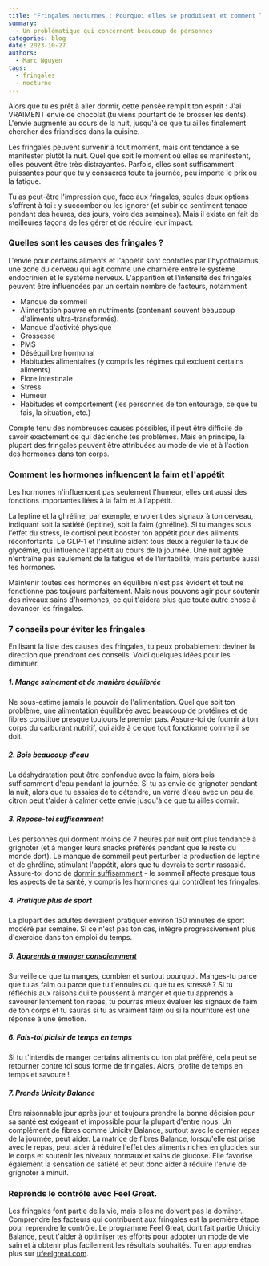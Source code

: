 ```yaml
---
title: "Fringales nocturnes : Pourquoi elles se produisent et comment les éviter"
summary:
  - Un problématique qui concernent beaucoup de personnes
categories: blog
date: 2023-10-27
authors:
  - Marc Nguyen
tags:
  - fringales
  - nocturne
---
```


Alors que tu es prêt à aller dormir, cette pensée remplit ton esprit : J'ai VRAIMENT envie de chocolat (tu viens pourtant de te brosser les dents). L'envie augmente au cours de la nuit, jusqu'à ce que tu ailles finalement chercher des friandises dans la cuisine.


Les fringales peuvent survenir à tout moment, mais ont tendance à se manifester plutôt la nuit. Quel que soit le moment où elles se manifestent, elles peuvent être très distrayantes. Parfois, elles sont suffisamment puissantes pour que tu y consacres toute ta journée, peu importe le prix ou la fatigue.
  

Tu as peut-être l'impression que, face aux fringales, seules deux options s'offrent à toi : y succomber ou les ignorer (et subir ce sentiment tenace pendant des heures, des jours, voire des semaines). Mais il existe en fait de meilleures façons de les gérer et de réduire leur impact.
  
### Quelles sont les causes des fringales ?


L'envie pour certains aliments et l'appétit sont contrôlés par l'hypothalamus, une zone du cerveau qui agit comme une charnière entre le système endocrinien et le système nerveux. L'apparition et l'intensité des fringales peuvent être influencées par un certain nombre de facteurs, notamment

- Manque de sommeil
- Alimentation pauvre en nutriments (contenant souvent beaucoup d'aliments ultra-transformés).
- Manque d'activité physique
- Grossesse
- PMS
- Déséquilibre hormonal
- Habitudes alimentaires (y compris les régimes qui excluent certains aliments)
- Flore intestinale
- Stress
- Humeur
- Habitudes et comportement (les personnes de ton entourage, ce que tu fais, la situation, etc.)

Compte tenu des nombreuses causes possibles, il peut être difficile de savoir exactement ce qui déclenche tes problèmes. Mais en principe, la plupart des fringales peuvent être attribuées au mode de vie et à l'action des hormones dans ton corps.
  

### Comment les hormones influencent la faim et l'appétit

  

Les hormones n'influencent pas seulement l'humeur, elles ont aussi des fonctions importantes liées à la faim et à l'appétit.


La leptine et la ghréline, par exemple, envoient des signaux à ton cerveau, indiquant soit la satiété (leptine), soit la faim (ghréline). Si tu manges sous l'effet du stress, le cortisol peut booster ton appétit pour des aliments réconfortants. Le GLP-1 et l'insuline aident tous deux à réguler le taux de glycémie, qui influence l'appétit au cours de la journée. Une nuit agitée n'entraîne pas seulement de la fatigue et de l'irritabilité, mais perturbe aussi tes hormones.

Maintenir toutes ces hormones en équilibre n'est pas évident et tout ne fonctionne pas toujours parfaitement. Mais nous pouvons agir pour soutenir des niveaux sains d'hormones, ce qui t'aidera plus que toute autre chose à devancer les fringales.  

### 7 conseils pour éviter les fringales


En lisant la liste des causes des fringales, tu peux probablement deviner la direction que prendront ces conseils. Voici quelques idées pour les diminuer.  

##### 1. Mange sainement et de manière équilibrée

Ne sous-estime jamais le pouvoir de l'alimentation. Quel que soit ton problème, une alimentation équilibrée avec beaucoup de protéines et de fibres constitue presque toujours le premier pas. Assure-toi de fournir à ton corps du carburant nutritif, qui aide à ce que tout fonctionne comme il se doit.

##### 2. Bois beaucoup d'eau

La déshydratation peut être confondue avec la faim, alors bois suffisamment d'eau pendant la journée. Si tu as envie de grignoter pendant la nuit, alors que tu essaies de te détendre, un verre d'eau avec un peu de citron peut t'aider à calmer cette envie jusqu'à ce que tu ailles dormir.

##### 3. Repose-toi suffisamment

Les personnes qui dorment moins de 7 heures par nuit ont plus tendance à grignoter (et à manger leurs snacks préférés pendant que le reste du monde dort). Le manque de sommeil peut perturber la production de leptine et de ghréline, stimulant l'appétit, alors que tu devrais te sentir rassasié. Assure-toi donc de [dormir suffisamment](https://www.eublog.unicity.com/post/pourquoi-le-sommeil-est-important-pour-la-sant%C3%A9-m%C3%A9tabolique?lang=fr) - le sommeil affecte presque tous les aspects de ta santé, y compris les hormones qui contrôlent tes fringales.

##### 4. Pratique plus de sport

La plupart des adultes devraient pratiquer environ 150 minutes de sport modéré par semaine. Si ce n'est pas ton cas, intègre progressivement plus d'exercice dans ton emploi du temps.

##### 5. [Apprends à manger consciemment](https://www.eublog.unicity.com/post/alimentation-consciente-ou-intuitive-deux-approches-pour-changer-ton-attitude-face-%C3%A0-la-nourriture?lang=fr)

Surveille ce que tu manges, combien et surtout pourquoi. Manges-tu parce que tu as faim ou parce que tu t'ennuies ou que tu es stressé ? Si tu réfléchis aux raisons qui te poussent à manger et que tu apprends à savourer lentement ton repas, tu pourras mieux évaluer les signaux de faim de ton corps et tu sauras si tu as vraiment faim ou si la nourriture est une réponse à une émotion.


##### 6. Fais-toi plaisir de temps en temps

Si tu t'interdis de manger certains aliments ou ton plat préféré, cela peut se retourner contre toi sous forme de fringales. Alors, profite de temps en temps et savoure !


##### 7. Prends Unicity Balance

Être raisonnable jour après jour et toujours prendre la bonne décision pour sa santé est exigeant et impossible pour la plupart d'entre nous. Un complément de fibres comme Unicity Balance, surtout avec le dernier repas de la journée, peut aider. La matrice de fibres Balance, lorsqu'elle est prise avec le repas, peut aider à réduire l'effet des aliments riches en glucides sur le corps et soutenir les niveaux normaux et sains de glucose. Elle favorise également la sensation de satiété et peut donc aider à réduire l'envie de grignoter à minuit.


### Reprends le contrôle avec Feel Great.


Les fringales font partie de la vie, mais elles ne doivent pas la dominer. Comprendre les facteurs qui contribuent aux fringales est la première étape pour reprendre le contrôle. Le programme Feel Great, dont fait partie Unicity Balance, peut t'aider à optimiser tes efforts pour adopter un mode de vie sain et à obtenir plus facilement les résultats souhaités. Tu en apprendras plus sur [ufeelgreat.com](https://ufeelgreat.com/fra/fr/c/marc.nguyen).

